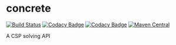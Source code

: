 concrete
========

[![Build Status](https://travis-ci.org/concrete-cp/concrete.svg?branch=master)](https://travis-ci.org/concrete-cp/concrete)
[![Codacy Badge](https://api.codacy.com/project/badge/Grade/a5775c2b60e44d55865574114561d991)](https://www.codacy.com/app/scand1sk/concrete?utm_source=github.com&utm_medium=referral&utm_content=concrete-cp/concrete&utm_campaign=badger)
[![Codacy Badge](https://api.codacy.com/project/badge/Coverage/a1a0df7c57e24040a76ed7d5a7e609be)](https://www.codacy.com/app/scand1sk/concrete?utm_source=github.com&utm_medium=referral&utm_content=concrete-cp/concrete&utm_campaign=Badge_Coverage)
[![Maven Central](https://maven-badges.herokuapp.com/maven-central/fr.univ-valenciennes/concrete_2.12/badge.svg)](https://maven-badges.herokuapp.com/maven-central/fr.univ-valenciennes/concrete_2.12)

A CSP solving API
